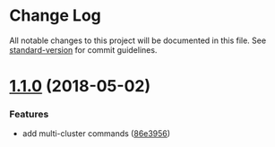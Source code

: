 # Change Log

All notable changes to this project will be documented in this file. See [standard-version](https://github.com/conventional-changelog/standard-version) for commit guidelines.

<a name="1.1.0"></a>
# [1.1.0](https://github.com/npm-wharf/command-hub/compare/v1.0.0...v1.1.0) (2018-05-02)


### Features

* add multi-cluster commands ([86e3956](https://github.com/npm-wharf/command-hub/commit/86e3956))
